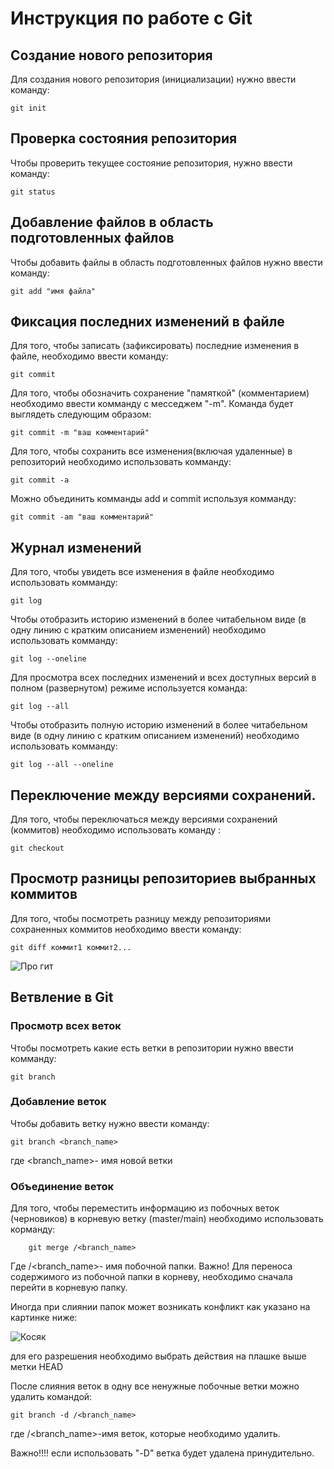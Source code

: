 # Инструкция по работе с Git

## Создание нового репозитория 
Для создания нового репозитория (инициализации) нужно ввести команду: 

    git init

## Проверка состояния репозитория 

Чтобы проверить текущее состояние репозитория, нужно ввести команду: 
   
    git status
## Добавление файлов в область подготовленных файлов

Чтобы добавить файлы в область подготовленных файлов нужно ввести команду: 
   
    git add "имя файла"

## Фиксация последних изменений в файле

Для того, чтобы записать (зафиксировать) последние изменения в файле, необходимо ввести команду: 

    git commit

Для того, чтобы обозначить сохранение "памяткой" (комментарием) необходимо ввести комманду с месседжем "-m". Команда будет выглядеть следующим образом:

    git commit -m "ваш комментарий"

Для того, чтобы сохранить все изменения(включая удаленные) в репозиторий необходимо использовать комманду:

    git commit -a 

Можно объединить комманды add и сommit используя комманду:

    git commit -am "ваш комментарий"

## Журнал изменений

Для того, чтобы увидеть все изменения в файле необходимо использовать комманду: 

    git log

Чтобы отобразить историю изменений в более читабельном виде (в одну линию с кратким описанием изменений) необходимо использовать комманду: 

    git log --oneline 

Для просмотра всех последних изменений и всех доступных версий в полном (развернутом) режиме используется команда: 

    git log --all

Чтобы отобразить полную историю изменений в более читабельном виде (в одну линию с кратким описанием изменений) необходимо использовать комманду:

    git log --all --oneline

## Переключение между версиями сохранений. 

Для того, чтобы переключаться между версиями сохранений (коммитов) необходимо использовать команду : 

    git checkout

## Просмотр разницы репозиториев выбранных коммитов 

Для того, чтобы посмотреть разницу между репозиториями сохраненных коммитов необходимо ввести команду: 

    git diff коммит1 коммит2...


![Про гит](merge.png)



## Ветвление в Git 

### Просмотр всех веток 

Чтобы посмотреть какие есть ветки в репозитории нужно ввести комманду: 

    git branch

### Добавление веток 

Чтобы добавить ветку нужно ввести команду: 

    git branch <branch_name>

где \<branch_name>- имя новой ветки 

### Объединение веток 

Для того,  чтобы переместить информацию из побочных веток (черновиков) в корневую ветку (master/main) необходимо использовать корманду: 

        git merge /<branch_name>
Где /<branch_name>- имя побочной папки. 
Важно! Для переноса содержимого из побочной папки в корневу, необходимо сначала перейти в корневую папку. 

Иногда при слиянии папок может возникать конфликт как указано на картинке ниже: 

![Косяк](error.jpg)


для его разрешения необходимо выбрать действия на плашке выше метки HEAD

После слияния веток в одну все ненужные побочные ветки можно удалить командой: 

    git branch -d /<branch_name>

где /<branch_name>-имя веток, которые необходимо удалить. 

Важно!!!! если использовать "-D" ветка будет удалена принудительно.
